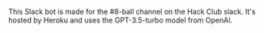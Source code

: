 This Slack bot is made for the #8-ball channel on the Hack Club slack. It's hosted by Heroku and uses the GPT-3.5-turbo model from OpenAI. 

